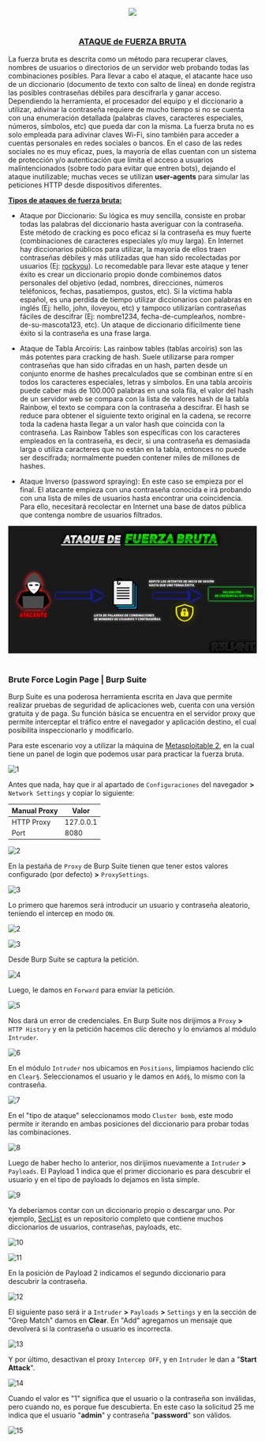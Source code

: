 <p align="center">
  <a href="https://github.com/DenverCoder1/readme-typing-svg"><img src="https://readme-typing-svg.herokuapp.com?font=Fira+Code&pause=1000&color=D1F700&width=630&lines=Ataque+de+Fuerza+Bruta+Login+Page+con+Burp+Suite"></a>
</p>

<h1 align="center"></h1>

<h3 align="center"><ins>ATAQUE de FUERZA BRUTA</ins></h3>

La fuerza bruta es descrita como un método para recuperar claves, nombres de usuarios o directorios de un servidor web probando todas las combinaciones posibles. Para llevar a cabo el ataque, el atacante hace uso de un diccionario (documento de texto con salto de línea) en donde registra las posibles contraseñas débiles para descifrarla y ganar acceso. Dependiendo la herramienta, el procesador del equipo y el diccionario a utilizar, adivinar la contraseña requiere de mucho tiempo si no se cuenta con una enumeración detallada (palabras claves, caracteres especiales, números, símbolos, etc) que pueda dar con la misma. La fuerza bruta no es solo empleada para adivinar claves Wi-Fi, sino también para acceder a cuentas personales en redes sociales o bancos. En el caso de las redes sociales no es muy eficaz, pues, la mayoría de ellas cuentan con un sistema de protección y/o autenticación que límita el acceso a usuarios malintencionados (sobre todo para evitar que entren bots), dejando el ataque inutilizable; muchas veces se utilizan **user-agents** para simular las peticiones HTTP desde dispositivos diferentes.

<ins>**Tipos de ataques de fuerza bruta:**</ins>

- Ataque por Diccionario: Su lógica es muy sencilla, consiste en probar todas las palabras del diccionario hasta averiguar con la contraseña. Este método de cracking es poco eficaz si la contraseña es muy fuerte (combinaciones de caracteres especiales y/o muy larga). En Internet hay diccionarios públicos para utilizar, la mayoría de ellos traen contraseñas débiles y más utilizadas que han sido recolectadas por usuarios (Ej: <a href="https://github.com/praetorian-inc/Hob0Rules/blob/master/wordlists/rockyou.txt.gz">rockyou</a>). Lo recomedable para llevar este ataque y tener éxito es crear un diccionario propio donde combinemos datos personales del objetivo (edad, nombres, direcciones, números teléfonicos, fechas, pasatiempos, gustos, etc). Si la víctima habla español, es una perdida de tiempo utilizar diccionarios con palabras en inglés (Ej: hello, john, iloveyou, etc) y tampoco utilizarían contraseñas fáciles de descifrar (Ej: nombre1234, fecha-de-cumpleaños, nombre-de-su-mascota123, etc). Un ataque de diccionario difícilmente tiene éxito si la contraseña es una frase larga.

- Ataque de Tabla Arcoíris: Las rainbow tables (tablas arcoíris) son las más potentes para cracking de hash. Suele utilizarse para romper contraseñas que han sido cifradas en un hash, parten desde un conjunto enorme de hashes precalculados que se combinan entre sí en todos los caracteres especiales, letras y símbolos. En una tabla arcoíris puede caber más de 100.000 palabras en una sola fila, el valor del hash de un servidor web se compara con la lista de valores hash de la tabla Rainbow, el texto se compara con la contraseña a descifrar. El hash se reduce para obtener el siguiente texto original en la cadena, se recorre toda la cadena hasta llegar a un valor hash que coincida con la contraseña. Las Rainbow Tables son específicas con los caracteres empleados en la contraseña, es decir, si una contraseña es demasiada larga o utiliza caracteres que no están en la tabla, entonces no puede ser descifrada; normalmente pueden contener miles de millones de hashes. 

- Ataque Inverso (password spraying): En este caso se empieza por el final. El atacante empieza con una contraseña conocida e irá probando con una lista de miles de usuarios hasta encontrar una coincidencia. Para ello, necesitará recolectar en Internet una base de datos pública que contenga nombre de usuarios filtrados.

<p align="center">
  <img src="https://github.com/R3LI4NT/articulos/blob/main/Pentesting/WEB/img/bruteForce.png">
</p>

<h1 align="center"></h1>

### Brute Force Login Page | Burp Suite

Burp Suite es una poderosa herramienta escrita en Java que permite realizar pruebas de seguridad de aplicaciones web, cuenta con una versión gratuita y de paga. Su función básica se encuentra en el servidor proxy que permite interceptar el tráfico entre el navegador y aplicación destino, el cual posibilita inspeccionarlo y modificarlo. 

Para este escenario voy a utilizar la máquina de <a href="https://github.com/R3LI4NT/ctf-retos/blob/main/1-%20Maquinas-Easy/Metasploitable_2.md">Metasploitable 2</a>, en la cual tiene un panel de login que podemos usar para practicar la fuerza bruta.

![1](https://github.com/R3LI4NT/articulos/assets/75953873/9f3f32c4-9eea-4e53-975f-a27c548369b5)

Antes que nada, hay que ir al apartado de `Configuraciones` del navegador **>** `Network Settings` y copiar lo siguiente:

| Manual Proxy | Valor |
| ------------- | ------------- |
| HTTP Proxy | 127.0.0.1  |
| Port  | 8080 |

![2](https://github.com/R3LI4NT/articulos/assets/75953873/3e971371-726f-48c8-a793-bd5ef075f9c9)

En la pestaña de `Proxy` de Burp Suite tienen que tener estos valores configurado (por defecto) **>** `ProxySettings`.

![3](https://github.com/R3LI4NT/articulos/assets/75953873/5d1a8f91-f21e-4dfb-9431-55dfaacce3c9)

Lo primero que haremos será introducir un usuario y contraseña aleatorio, teniendo el intercep en modo `ON`.

![2](https://github.com/R3LI4NT/articulos/assets/75953873/a3aa7c33-edc5-46f4-8dd6-924ddda69465)

![3](https://github.com/R3LI4NT/articulos/assets/75953873/c360466c-3975-42c1-aa5d-837d5348a484)

Desde Burp Suite se captura la petición.

![4](https://github.com/R3LI4NT/articulos/assets/75953873/a1651027-af91-4596-9478-fa910432d1f7)

Luego, le damos en `Forward` para enviar la petición.

![5](https://github.com/R3LI4NT/articulos/assets/75953873/42716d6e-00b7-4af9-af0a-1e923d18b07a)

Nos dará un error de credenciales. En Burp Suite nos dirijimos a `Proxy` **>** `HTTP History` y en la petición hacemos clíc derecho y lo enviamos al módulo `Intruder`.

![6](https://github.com/R3LI4NT/articulos/assets/75953873/338984e8-d291-4823-9472-323448261d2d)

En el módulo `Intruder` nos ubicamos en `Positions`, limpiamos haciendo clíc en `Clear§`. Seleccionamos el usuario y le damos en `Add§`, lo mismo con la contraseña.

![7](https://github.com/R3LI4NT/articulos/assets/75953873/994fb6cc-32df-4404-810b-788866dd69ba)

En el "tipo de ataque" seleccionamos modo `Cluster bomb`, este modo permite ir iterando en ambas posiciones del diccionario para probar todas las combinaciones. 

![8](https://github.com/R3LI4NT/articulos/assets/75953873/f9a8f688-0029-418c-aeb7-5bacf2e82067)

Luego de haber hecho lo anterior, nos dirijimos nuevamente a `Intruder` **>** `Payloads`. El Payload 1 indica que el primer diccionario es para descubrir el usuario y en el tipo de payloads lo dejamos en lista simple.

![9](https://github.com/R3LI4NT/articulos/assets/75953873/56846539-5a43-46dc-b589-deb4bddab61b)

Ya deberíamos contar con un diccionario propio o descargar uno. Por ejemplo, <a href="https://github.com/danielmiessler/SecLists">SecList</a> es un repositorio completo que contiene muchos diccionarios de usuarios, contraseñas, payloads, etc.

![10](https://github.com/R3LI4NT/articulos/assets/75953873/f8954635-d32e-4513-abdf-24fc469132ad)

![11](https://github.com/R3LI4NT/articulos/assets/75953873/bb281016-8fcd-4b02-b518-a567d0e815ae)

En la posición de Payload 2 indicamos el segundo diccionario para descubrir la contraseña.

![12](https://github.com/R3LI4NT/articulos/assets/75953873/b846756b-eaa2-4d10-bcff-e08b4fb079ab)

El siguiente paso será ir a `Intruder` **>** `Payloads` **>** `Settings` y en la sección de "Grep Match" damos en **Clear**. En "Add" agregamos un mensaje que devolverá si la contraseña o usuario es incorrecta.

![13](https://github.com/R3LI4NT/articulos/assets/75953873/a936a98a-e435-487f-b6b0-b6f8dd42b47b)

Y por último, desactivan el proxy `Intercep OFF`, y en `Intruder` le dan a "**Start Attack**".

![14](https://github.com/R3LI4NT/articulos/assets/75953873/773fabb5-f57e-4896-8f07-c648cce9041f)

Cuando el valor es "1" significa que el usuario o la contraseña son inválidas, pero cuando no, es porque fue descubierta. En este caso la solicitud 25 me indica que el usuario "**admin**" y contraseña "**password**" son válidos.

![15](https://github.com/R3LI4NT/articulos/assets/75953873/3787599f-f853-41c3-90c6-c78f69da4b80)

